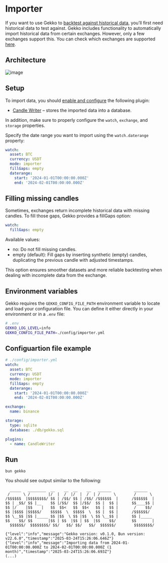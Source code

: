 # Importer

If you want to use Gekko to [backtest against historical data](./backtest.md), you’ll first need historical data to test against. Gekko includes functionality to automatically import historical data from certain exchanges. However, only a few exchanges support this. You can check which exchanges are supported [here](../introduction/supported-exchanges.md).

## Architecture

![image](https://github.com/user-attachments/assets/9720cc8c-d2a7-445e-86fa-08ad2f2649f7)

## Setup

To import data, you should [enable and configure](../plugins/introduction.md) the following plugin:

- [Candle Writer](../plugins/candle-writer.md) – stores the imported data into a database.

In addition, make sure to properly configure the `watch`, `exchange`, and `storage` properties.

Specify the date range you want to import using the `watch.daterange` property:

```yaml
watch:
  asset: BTC
  currency: USDT
  mode: importer
  fillGaps: empty
  daterange:
    start: '2024-01-01T00:00:00.000Z'
    end: '2024-02-01T00:00:00.000Z'
```

## Filling missing candles

Sometimes, exchanges return incomplete historical data with missing candles. To fill those gaps, Gekko provides a fillGaps option:

```yaml
watch:
  fillGaps: empty
```

Available values:
- no: Do not fill missing candles.
- empty (default): Fill gaps by inserting synthetic (empty) candles, duplicating the previous candle with adjusted timestamps.

This option ensures smoother datasets and more reliable backtesting when dealing with incomplete data from the exchange.

## Environment variables

Gekko requires the `GEKKO_CONFIG_FILE_PATH` environment variable to locate and load your configuration file. You can define it either directly in your environment or in a `.env` file:

```bash
# .env
GEKKO_LOG_LEVEL=info
GEKKO_CONFIG_FILE_PATH=./config/importer.yml
```

## Configuartion file example

```yaml
# ./config/importer.yml
watch:
  asset: BTC
  currency: USDT
  mode: importer
  fillGaps: empty
  daterange:
    start: '2024-01-01T00:00:00.000Z'
    end: '2024-02-01T00:00:00.000Z'

exchange:
  name: binance

storage:
  type: sqlite
  database: ./db/gekko.sql

plugins:
  - name: CandleWriter
```

## Run

    bun gekko

You should see output similar to the following:

```
  _____   ________  __    __  __    __   ______          ______
 /      \ /        |/  |  /  |/  |  /  | /      \        /      \
/$$$$$$  |$$$$$$$$/ $$ | /$$/ $$ | /$$/ /$$$$$$  |      /$$$$$$  |
$$ | _$$/ $$ |__    $$ |/$$/  $$ |/$$/  $$ |  $$ |      $$____$$ |
$$ |/    |$$    |   $$  $$<   $$  $$<   $$ |  $$ |       /    $$/
$$ |$$$$ |$$$$$/    $$$$$  \  $$$$$  \  $$ |  $$ |      /$$$$$$/
$$ \__$$ |$$ |_____ $$ |$$  \ $$ |$$  \ $$ \__$$ |      $$ |_____
$$    $$/ $$       |$$ | $$  |$$ | $$  |$$    $$/       $$       |
  $$$$$$/  $$$$$$$$/ $$/   $$/ $$/   $$/  $$$$$$/        $$$$$$$$/

{"level":"info","message":"Gekko version: v0.1.0, Bun version: v22.6.0","timestamp":"2025-03-24T15:26:06.646Z"}
{"level":"info","message":"Importing data from 2024-01-01T00:00:00.000Z to 2024-02-01T00:00:00.000Z (1 month)","timestamp":"2025-03-24T15:26:06.693Z"}
(...)
```
